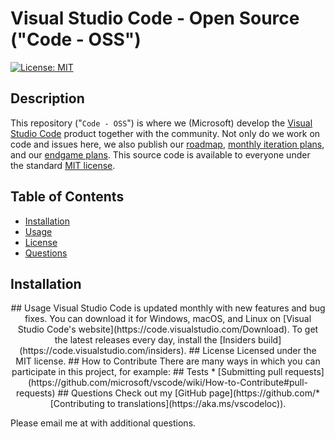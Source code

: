 # Visual Studio Code - Open Source ("Code - OSS")
[![License: MIT](https://img.shields.io/badge/License-MIT-lightblue.svg)](https://opensource.org/licenses/MIT)
## Description
This repository ("`Code - OSS`") is where we (Microsoft) develop the [Visual Studio Code](https://code.visualstudio.com) product together with the community. Not only do we work on code and issues here, we also publish our [roadmap](https://github.com/microsoft/vscode/wiki/Roadmap), [monthly iteration plans](https://github.com/microsoft/vscode/wiki/Iteration-Plans), and our [endgame plans](https://github.com/microsoft/vscode/wiki/Running-the-Endgame). This source code is available to everyone under the standard [MIT license](https://github.com/microsoft/vscode/blob/main/LICENSE.txt).
## Table of Contents

- [Installation](#installation)
- [Usage](#usage)
- [License](#license)
- [Questions](#questions)

## Installation
<p align="center">
## Usage
Visual Studio Code is updated monthly with new features and bug fixes. You can download it for Windows, macOS, and Linux on [Visual Studio Code's website](https://code.visualstudio.com/Download). To get the latest releases every day, install the [Insiders build](https://code.visualstudio.com/insiders).
## License
Licensed under the MIT license.       
## How to Contribute
There are many ways in which you can participate in this project, for example:
## Tests
* [Submitting pull requests](https://github.com/microsoft/vscode/wiki/How-to-Contribute#pull-requests)
## Questions
Check out my [GitHub page](https://github.com/* [Contributing to translations](https://aka.ms/vscodeloc)).

Please email me at *[](mailto:)* with additional questions.